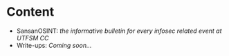 # Content

- SansanOSINT: _the informative bulletin for every infosec related event at UTFSM CC_
- Write-ups: _Coming soon..._
